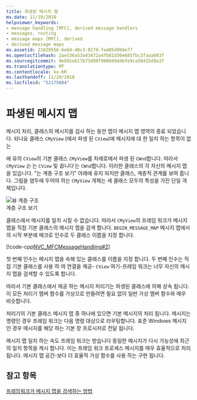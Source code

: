 ```yaml
---
title: 파생된 메시지 맵
ms.date: 11/19/2018
helpviewer_keywords:
- message handling [MFC], derived message handlers
- messages, routing
- message maps [MFC], derived
- derived message maps
ms.assetid: 21829556-6e64-40c3-8279-fed85d99de77
ms.openlocfilehash: 2ae536a53a43472a4fb81d30e685fbc3faaa603f
ms.sourcegitcommit: 9e891eb17b73d98f9086d9d4bfe9ca50415d9a37
ms.translationtype: MT
ms.contentlocale: ko-KR
ms.lasthandoff: 11/20/2018
ms.locfileid: "52175604"
---
```

# <a name="derived-message-maps"></a>파생된 메시지 맵

메시지 처리, 클래스의 메시지를 검사 하는 동안 맵이 메시지 맵 영역의 종료 되었습니다. 되나요 클래스 `CMyView` (에서 파생 된 `CView`)에 메시지에 대 한 일치 하는 항목이 없는

에 유의 `CView`의 기본 클래스 `CMyView`를 차례로에서 파생 된 `CWnd`합니다. 따라서 `CMyView` *는* 는 `CView` 및 *됩니다* 는 `CWnd`합니다. 이러한 클래스의 각 자신의 메시지 맵을 있습니다. "는 계층 구조 보기" 아래에 유지 되지만 클래스, 계층적 관계를 보여 줍니다. 그림을 염두에 두어야 하는 `CMyView` 개체는 세 클래스 모두의 특성을 가진 단일 개체입니다.

![뷰 계층 구조](../mfc/media/vc38621.gif "뷰 계층 구조") <br/>
계층 구조 보기

클래스에서 메시지를 일치 시킬 수 없습니다. 따라서 `CMyView`의 프레임 워크가 메시지 맵을 직접 기본 클래스의 메시지 맵을 검색 합니다. `BEGIN_MESSAGE_MAP` 메시지 맵에서의 시작 부분에 매크로 인수로 두 클래스 이름을 지정 합니다.

[!code-cpp[NVC_MFCMessageHandling#2](../mfc/codesnippet/cpp/derived-message-maps_1.cpp)]

첫 번째 인수는 메시지 맵을 속해 있는 클래스를 이름을 지정 합니다. 두 번째 인수는 직접 기본 클래스를 사용 하 여 연결을 제공- `CView` 여기-프레임 워크는 너무 자신의 메시지 맵을 검색할 수 있도록 합니다.

따라서 기본 클래스에서 제공 하는 메시지 처리기는 파생된 클래스에 의해 상속 됩니다. 이 모든 처리기 멤버 함수를 가상으로 만들려면 필요 없이 일반 가상 멤버 함수와 매우 비슷합니다.

처리기의 기본 클래스 메시지 맵 중 하나에 있으면 기본 메시지의 처리 됩니다. 메시지는 명령인 경우 프레임 워크는 다음 명령 대상으로 라우팅합니다. 표준 Windows 메시지 인 경우 메시지를 해당 하는 기본 창 프로시저로 전달 됩니다.

메시지 맵 일치 하는 속도 프레임 워크는 받습니다 동일한 메시지가 다시 가능성에 최근의 일치 항목을 캐시 합니다. 이는 프레임 워크 프로세스 메시지를 매우 효율적으로 처리 됩니다. 메시지 맵 공간-보다 더 효율적 가상 함수를 사용 하는 구현 됩니다.

## <a name="see-also"></a>참고 항목

[프레임워크가 메시지 맵을 검색하는 방법](../mfc/how-the-framework-searches-message-maps.md)

